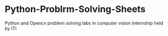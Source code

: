 # Python-Problrm-Solving-Sheets
Python and Opencv problem solving labs in computer vision internship held by ITI  
